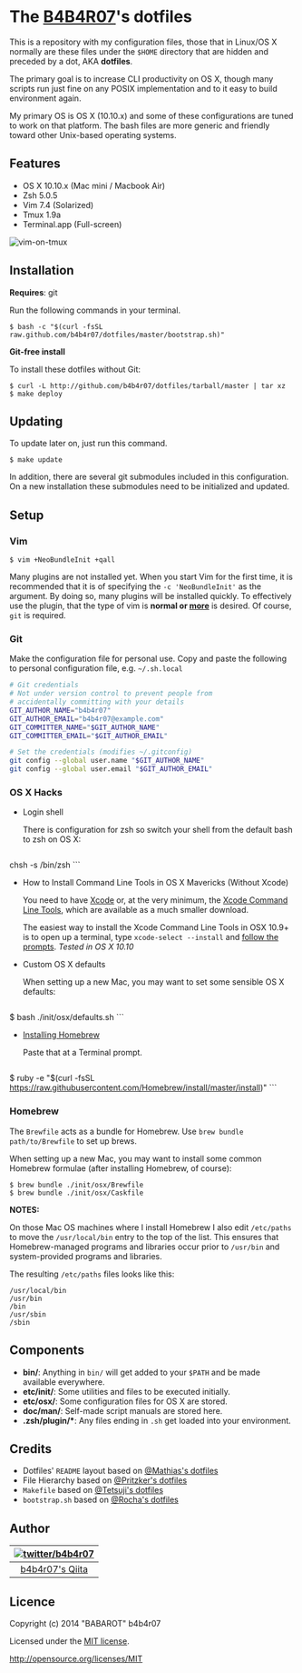 # The [B4B4R07](https://twitter.com/b4b4r07)'s dotfiles

This is a repository with my configuration files, those that in Linux/OS X normally are these files under the `$HOME` directory that are hidden and preceded by a dot, AKA **dotfiles**.

The primary goal is to increase CLI productivity on OS X, though many scripts run just fine on any POSIX implementation and to it easy to build environment again.

My primary OS is OS X (10.10.x) and some of these configurations are tuned to work on that platform. The bash files are more generic and friendly toward other Unix-based operating systems.

## Features

- OS X 10.10.x (Mac mini / Macbook Air)
- Zsh 5.0.5
- Vim 7.4 (Solarized)
- Tmux 1.9a
- Terminal.app (Full-screen)

![](http://cl.ly/image/1f2H0F3U0240/dev-env.png "vim-on-tmux")

## Installation

**Requires**: git

Run the following commands in your terminal. 

	$ bash -c "$(curl -fsSL raw.github.com/b4b4r07/dotfiles/master/bootstrap.sh)"

**Git-free install**

To install these dotfiles without Git:

	$ curl -L http://github.com/b4b4r07/dotfiles/tarball/master | tar xz
	$ make deploy

## Updating

To update later on, just run this command.

	$ make update

In addition, there are several git submodules included in this configuration. On a new installation these submodules need to be initialized and updated.

## Setup

### Vim

	$ vim +NeoBundleInit +qall

Many plugins are not installed yet. When you start Vim for the first time, it is recommended that it is of specifying the `-c 'NeoBundleInit'` as the argument. By doing so, many plugins will be installed quickly. To effectively use the plugin, that the type of vim is **normal or [more](http://www.drchip.org/astronaut/vim/vimfeat.html)** is desired. Of course, `git` is required.

### Git

Make the configuration file for personal use. Copy and paste the following to personal configuration file, e.g. `~/.sh.local`

```bash
# Git credentials
# Not under version control to prevent people from
# accidentally committing with your details
GIT_AUTHOR_NAME="b4b4r07"
GIT_AUTHOR_EMAIL="b4b4r07@example.com"
GIT_COMMITTER_NAME="$GIT_AUTHOR_NAME"
GIT_COMMITTER_EMAIL="$GIT_AUTHOR_EMAIL"

# Set the credentials (modifies ~/.gitconfig)
git config --global user.name "$GIT_AUTHOR_NAME"
git config --global user.email "$GIT_AUTHOR_EMAIL"
```

### OS X Hacks

- Login shell

	There is configuration for zsh so switch your shell from the default bash to zsh on OS X:

	```	
chsh -s /bin/zsh
	```


- How to Install Command Line Tools in OS X Mavericks (Without Xcode)

	You need to have [Xcode](https://developer.apple.com/downloads/index.action?=xcode) or, at the very minimum, the [Xcode Command Line Tools](https://developer.apple.com/downloads/index.action?=command%20line%20tools), which are available as a much smaller download.

	The easiest way to install the Xcode Command Line Tools in OSX 10.9+ is to open up a terminal, type `xcode-select --install` and [follow the prompts](http://osxdaily.com/2014/02/12/install-command-line-tools-mac-os-x/). _Tested in OS X 10.10_

- Custom OS X defaults

	When setting up a new Mac, you may want to set some sensible OS X defaults:

	```
$ bash ./init/osx/defaults.sh
	```

- [Installing Homebrew](http://brew.sh)

	Paste that at a Terminal prompt.

	```
$ ruby -e "$(curl -fsSL https://raw.githubusercontent.com/Homebrew/install/master/install)"
	```

### Homebrew

The `Brewfile` acts as a bundle for Homebrew. Use `brew bundle path/to/Brewfile` to set up brews.

When setting up a new Mac, you may want to install some common Homebrew formulae (after installing Homebrew, of course):

	$ brew bundle ./init/osx/Brewfile
	$ brew bundle ./init/osx/Caskfile

**NOTES:**

On those Mac OS machines where I install Homebrew I also edit `/etc/paths` to move the `/usr/local/bin` entry to the top of the list. This ensures that Homebrew-managed programs and libraries occur prior to `/usr/bin` and system-provided programs and libraries. 

The resulting `/etc/paths` files looks like this:

```
/usr/local/bin
/usr/bin
/bin
/usr/sbin
/sbin
```

## Components

- **bin/**: Anything in `bin/` will get added to your `$PATH` and be made available everywhere.
- **etc/init/**: Some utilities and files to be executed initially.
- **etc/osx/**: Some configuration files for OS X are stored.
- **doc/man/**: Self-made script manuals are stored here.
- **.zsh/plugin/\***: Any files ending in `.sh` get loaded into your environment.

## Credits

* Dotfiles' `README` layout based on [@Mathias's dotfiles](https://github.com/mathiasbynens/dotfiles)
* File Hierarchy based on [@Pritzker's dotfiles](https://github.com/skwp/dotfiles)
* `Makefile` based on [@Tetsuji's dotfiles](https://github.com/xtetsuji/dotfiles)
* `bootstrap.sh` based on [@Rocha's dotfiles](https://github.com/zenorocha/old-dotfiles)

## Author

| [![twitter/b4b4r07](http://www.gravatar.com/avatar/8238c3c0be55b887aa9d6d59bfefa504.png)](http://twitter.com/b4b4r07 "Follow @b4b4r07 on Twitter") |
|:---:|
| [b4b4r07's Qiita](http://qiita.com/b4b4r07/ "b4b4r07 on Qiita") |

## Licence

Copyright (c) 2014 "BABAROT" b4b4r07

Licensed under the [MIT license](./doc/LICENSE-MIT.txt).

<http://opensource.org/licenses/MIT>
